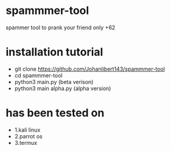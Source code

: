 # spammmer-tool
spammer tool to prank your friend only +62

# installation tutorial
* git clone https://github.com/Johanlibert143/spammmer-tool
* cd spammmer-tool
* python3 main.py (beta verison)
* python3 main alpha.py (alpha version)

# has been tested on
* 1.kali linux
* 2.parrot os
* 3.termux
